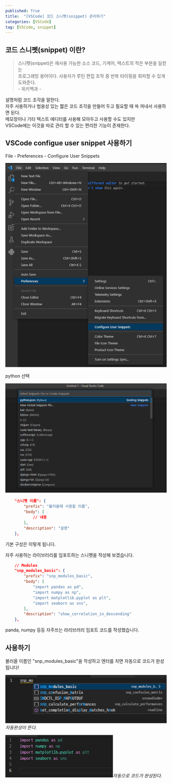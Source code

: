```yaml
---
published: True
title:  "[VSCode] 코드 스니펫(snippet) 관리하기"
categories: [VSCode]
tag: [VSCode, snippet]
---
```


## 코드 스니펫(snippet) 이란?

>스니펫(snippet)은 재사용 가능한 소스 코드, 기계어, 텍스트의 작은 부분을 일컫는   
프로그래밍 용어이다. 사용자가 루틴 편집 조작 중 반복 타이핑을 회피할 수 있게 도와준다.  
\- 위키백과 -

설명처럼 코드 조각을 말한다.  
자주 사용하거나 범용성 있는 짧은 코드 조각을 만들어 두고 필요할 때 쓱 꺼내서 사용하면 된다.  
메모장이나 기타 텍스트 에디터를 사용해 모아두고 사용할 수도 있지만  
VSCode에는 이것을 따로 관리 할 수 있는 편리한 기능이 존재한다.  

## VSCode configue user snippet 사용하기


File - Preferences - Configure User Snippets  

![image](/images/2022-10-04-Code_snippet_0.png)  

python 선택  

![image](/images/2022-10-04-Code_snippet_1.png)  


```json
	"스니펫 이름": {
		"prefix": "불러올때 사용할 이름",
		"body": [
            // 내용
		],
		"description": "설명"
	},
```
기본 구성은 이렇게 됩니다.  


자주 사용하는 라이브러리를 임포트하는 스니펫을 작성해 보겠습니다.  

```json
	// Modules
	"snp_modules_basic": {
		"prefix": "snp_modules_basic",
		"body": [
			"import pandas as pd",
			"import numpy as np",
			"import matplotlib.pyplot as plt",
			"import seaborn as sns",
		],
		"description": "show_correlation_in_descending"
	},
```
panda, numpy 등등 자주쓰는 라리브러리 임포트 코드를 작성했습니다.  

## 사용하기

불러올 이름인 "snp_modules_basic"을 작성하고 엔터를 치면 자동으로 코드가 완성됩니다!  

![image](/images/2022-10-04-Code_snippet_2.png)*자동완성이 뜬다.*  

![image](/images/2022-10-04-Code_snippet_3.png)*자동으로 코드가 완성된다.*  

